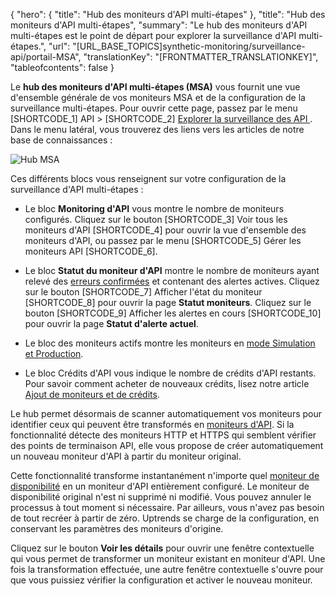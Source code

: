 {
  "hero": {
    "title": "Hub des moniteurs d'API multi-étapes"
  },
  "title": "Hub des moniteurs d'API multi-étapes",
  "summary": "Le hub des moniteurs d'API multi-étapes est le point de départ pour explorer la surveillance d'API multi-étapes.",
  "url": "[URL_BASE_TOPICS]synthetic-monitoring/surveillance-api/portail-MSA",
  "translationKey": "[FRONTMATTER_TRANSLATIONKEY]",
  "tableofcontents": false
}

Le **hub des moniteurs d'API multi-étapes (MSA)** vous fournit une vue d'ensemble générale de vos moniteurs MSA et de la configuration de la surveillance multi-étapes. Pour ouvrir cette page, passez par le menu [SHORTCODE_1] API > [SHORTCODE_2] [Explorer la surveillance des API ]([LINK_URL_1]). Dans le menu latéral, vous trouverez des liens vers les articles de notre base de connaissances :

![Hub MSA]([LINK_URL_2])

Ces différents blocs vous renseignent sur votre configuration de la surveillance d'API multi-étapes :

- Le bloc **Monitoring d'API** vous montre le nombre de moniteurs configurés. Cliquez sur le bouton [SHORTCODE_3] Voir tous les moniteurs d'API [SHORTCODE_4] pour ouvrir la vue d'ensemble des moniteurs d'API, ou passez par le menu [SHORTCODE_5] Gérer les moniteurs API [SHORTCODE_6].

- Le bloc **Statut du moniteur d'API** montre le nombre de moniteurs ayant relevé des [erreurs confirmées]([LINK_URL_3]) et contenant des alertes actives. Cliquez sur le bouton [SHORTCODE_7] Afficher l'état du moniteur [SHORTCODE_8] pour ouvrir la page **Statut moniteurs**. Cliquez sur le bouton [SHORTCODE_9] Afficher les alertes en cours [SHORTCODE_10] pour ouvrir la page **Statut d'alerte actuel**.

- Le bloc des moniteurs actifs montre les moniteurs en [mode Simulation et Production]([LINK_URL_4]).

- Le bloc Crédits d'API vous indique le nombre de crédits d'API restants. Pour savoir comment acheter de nouveaux crédits, lisez notre article [Ajout de moniteurs et de crédits]([LINK_URL_5]).

Le hub permet désormais de scanner automatiquement vos moniteurs pour identifier ceux qui peuvent être transformés en [moniteurs d'API]([LINK_URL_6]). Si la fonctionnalité détecte des moniteurs HTTP et HTTPS qui semblent vérifier des points de terminaison API, elle vous propose de créer automatiquement un nouveau moniteur d'API à partir du moniteur original.

Cette fonctionnalité transforme instantanément n'importe quel [moniteur de disponibilité]([LINK_URL_7]) en un moniteur d'API entièrement configuré. Le moniteur de disponibilité original n'est ni supprimé ni modifié. Vous pouvez annuler le processus à tout moment si nécessaire. Par ailleurs, vous n'avez pas besoin de tout recréer à partir de zéro. Uptrends se charge de la configuration, en conservant les paramètres des moniteurs d'origine.

Cliquez sur le bouton **Voir les détails** pour ouvrir une fenêtre contextuelle qui vous permet de transformer un moniteur existant en moniteur d'API. Une fois la transformation effectuée, une autre fenêtre contextuelle s'ouvre pour que vous puissiez vérifier la configuration et activer le nouveau moniteur.